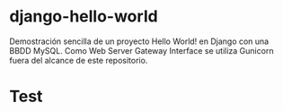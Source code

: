 # django-hello-world
 
Demostración sencilla de un proyecto Hello World! en Django con una BBDD MySQL.
Como Web Server Gateway Interface se utiliza Gunicorn fuera del alcance de este repositorio.

# Test